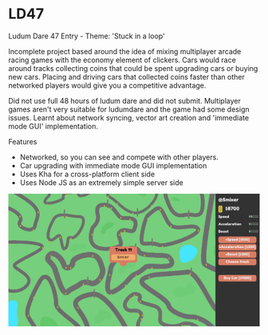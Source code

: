 # LD47
Ludum Dare 47 Entry - Theme: 'Stuck in a loop'

Incomplete project based around the idea of mixing multiplayer arcade racing games with the economy element of clickers. Cars would race around tracks collecting coins that could be spent upgrading cars or buying new cars. Placing and driving cars that collected coins faster than other networked players would give you a competitive advantage.

Did not use full 48 hours of ludum dare and did not submit. Multiplayer games aren't very suitable for ludumdare and the game had some design issues. Learnt about network syncing, vector art creation and 'immediate mode GUI' implementation.

Features
 - Networked, so you can see and compete with other players.
 - Car upgrading with immediate mode GUI implementation
 - Uses Kha for a cross-platform client side
 - Uses Node JS as an extremely simple server side

![Screenshot](./screenshot.png)
